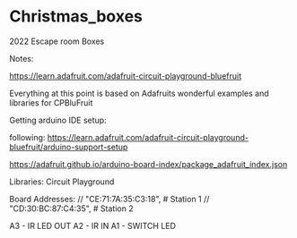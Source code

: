 # Christmas_boxes
2022 Escape room Boxes

Notes:

https://learn.adafruit.com/adafruit-circuit-playground-bluefruit

Everything at this point is based on Adafruits wonderful examples and libraries for CPBluFruit

Getting arduino IDE setup:

following: https://learn.adafruit.com/adafruit-circuit-playground-bluefruit/arduino-support-setup

https://adafruit.github.io/arduino-board-index/package_adafruit_index.json

Libraries: Circuit Playground

Board Addresses:
// "CE:71:7A:35:C3:18", # Station 1
// "CD:30:BC:87:C4:35", # Station 2

A3 - IR LED OUT
A2 - IR IN
A1 - SWITCH LED


